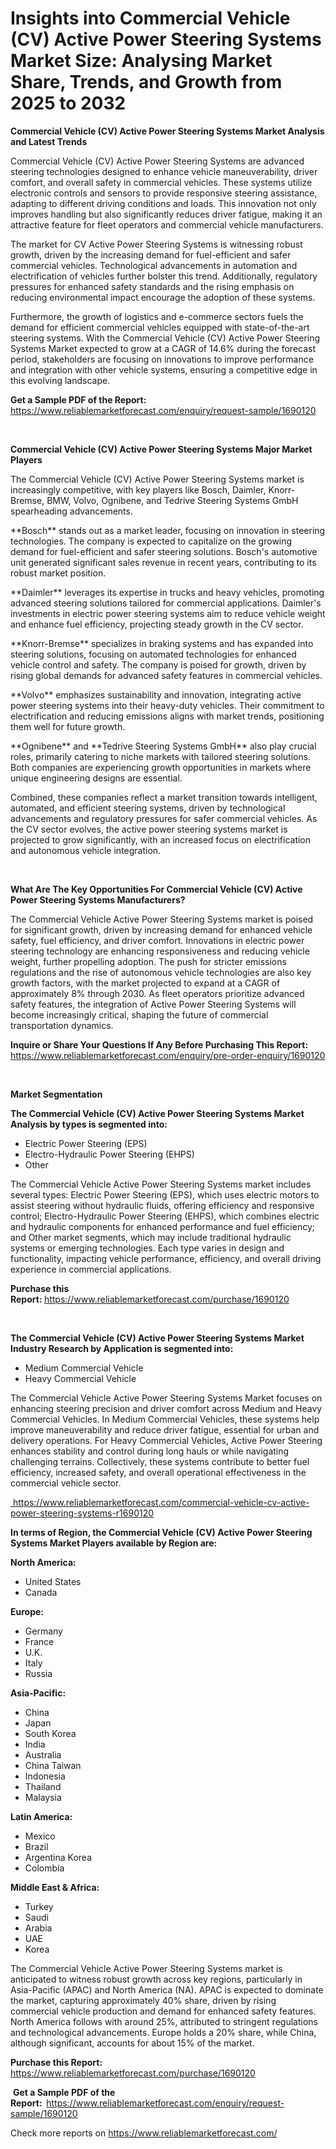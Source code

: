<p><h1>Insights into Commercial Vehicle (CV) Active Power Steering Systems Market Size: Analysing Market Share, Trends, and Growth from 2025 to 2032</h1></p><p><strong>Commercial Vehicle (CV) Active Power Steering Systems Market Analysis and Latest Trends</strong></p>
<p><p>Commercial Vehicle (CV) Active Power Steering Systems are advanced steering technologies designed to enhance vehicle maneuverability, driver comfort, and overall safety in commercial vehicles. These systems utilize electronic controls and sensors to provide responsive steering assistance, adapting to different driving conditions and loads. This innovation not only improves handling but also significantly reduces driver fatigue, making it an attractive feature for fleet operators and commercial vehicle manufacturers.</p><p>The market for CV Active Power Steering Systems is witnessing robust growth, driven by the increasing demand for fuel-efficient and safer commercial vehicles. Technological advancements in automation and electrification of vehicles further bolster this trend. Additionally, regulatory pressures for enhanced safety standards and the rising emphasis on reducing environmental impact encourage the adoption of these systems. </p><p>Furthermore, the growth of logistics and e-commerce sectors fuels the demand for efficient commercial vehicles equipped with state-of-the-art steering systems. With the Commercial Vehicle (CV) Active Power Steering Systems Market expected to grow at a CAGR of 14.6% during the forecast period, stakeholders are focusing on innovations to improve performance and integration with other vehicle systems, ensuring a competitive edge in this evolving landscape.</p></p>
<p><strong>Get a Sample PDF of the Report:&nbsp;</strong> <a href="https://www.reliablemarketforecast.com/enquiry/request-sample/1690120?utm_campaign=1108&utm_medium=2&utm_source=Github&utm_content=ia&utm_term=07012025&utm_id=commercial-vehicle-cv-active-power-steering-systems">https://www.reliablemarketforecast.com/enquiry/request-sample/1690120</a></p>
<p>&nbsp;</p>
<p><strong>Commercial Vehicle (CV) Active Power Steering Systems Major Market Players</strong></p>
<p><p>The Commercial Vehicle (CV) Active Power Steering Systems market is increasingly competitive, with key players like Bosch, Daimler, Knorr-Bremse, BMW, Volvo, Ognibene, and Tedrive Steering Systems GmbH spearheading advancements.</p><p>**Bosch** stands out as a market leader, focusing on innovation in steering technologies. The company is expected to capitalize on the growing demand for fuel-efficient and safer steering solutions. Bosch's automotive unit generated significant sales revenue in recent years, contributing to its robust market position.</p><p>**Daimler** leverages its expertise in trucks and heavy vehicles, promoting advanced steering solutions tailored for commercial applications. Daimler's investments in electric power steering systems aim to reduce vehicle weight and enhance fuel efficiency, projecting steady growth in the CV sector.</p><p>**Knorr-Bremse** specializes in braking systems and has expanded into steering solutions, focusing on automated technologies for enhanced vehicle control and safety. The company is poised for growth, driven by rising global demands for advanced safety features in commercial vehicles.</p><p>**Volvo** emphasizes sustainability and innovation, integrating active power steering systems into their heavy-duty vehicles. Their commitment to electrification and reducing emissions aligns with market trends, positioning them well for future growth.</p><p>**Ognibene** and **Tedrive Steering Systems GmbH** also play crucial roles, primarily catering to niche markets with tailored steering solutions. Both companies are experiencing growth opportunities in markets where unique engineering designs are essential.</p><p>Combined, these companies reflect a market transition towards intelligent, automated, and efficient steering systems, driven by technological advancements and regulatory pressures for safer commercial vehicles. As the CV sector evolves, the active power steering systems market is projected to grow significantly, with an increased focus on electrification and autonomous vehicle integration.</p></p>
<p>&nbsp;</p>
<p><strong>What Are The Key Opportunities For Commercial Vehicle (CV) Active Power Steering Systems Manufacturers?</strong></p>
<p><p>The Commercial Vehicle Active Power Steering Systems market is poised for significant growth, driven by increasing demand for enhanced vehicle safety, fuel efficiency, and driver comfort. Innovations in electric power steering technology are enhancing responsiveness and reducing vehicle weight, further propelling adoption. The push for stricter emissions regulations and the rise of autonomous vehicle technologies are also key growth factors, with the market projected to expand at a CAGR of approximately 8% through 2030. As fleet operators prioritize advanced safety features, the integration of Active Power Steering Systems will become increasingly critical, shaping the future of commercial transportation dynamics.</p></p>
<p><strong>Inquire or Share Your Questions If Any Before Purchasing This Report:</strong> <a href="https://www.reliablemarketforecast.com/enquiry/pre-order-enquiry/1690120?utm_campaign=1108&utm_medium=2&utm_source=Github&utm_content=ia&utm_term=07012025&utm_id=commercial-vehicle-cv-active-power-steering-systems">https://www.reliablemarketforecast.com/enquiry/pre-order-enquiry/1690120</a></p>
<p>&nbsp;</p>
<p><strong>Market Segmentation</strong></p>
<p><strong>The Commercial Vehicle (CV) Active Power Steering Systems Market Analysis by types is segmented into:</strong></p>
<p><ul><li>Electric Power Steering (EPS)</li><li>Electro-Hydraulic Power Steering (EHPS)</li><li>Other</li></ul></p>
<p><p>The Commercial Vehicle Active Power Steering Systems market includes several types: Electric Power Steering (EPS), which uses electric motors to assist steering without hydraulic fluids, offering efficiency and responsive control; Electro-Hydraulic Power Steering (EHPS), which combines electric and hydraulic components for enhanced performance and fuel efficiency; and Other market segments, which may include traditional hydraulic systems or emerging technologies. Each type varies in design and functionality, impacting vehicle performance, efficiency, and overall driving experience in commercial applications.</p></p>
<p><strong>Purchase this Report:&nbsp;</strong><a href="https://www.reliablemarketforecast.com/purchase/1690120?utm_campaign=1108&utm_medium=2&utm_source=Github&utm_content=ia&utm_term=07012025&utm_id=commercial-vehicle-cv-active-power-steering-systems">https://www.reliablemarketforecast.com/purchase/1690120</a></p>
<p>&nbsp;</p>
<p><strong>The Commercial Vehicle (CV) Active Power Steering Systems Market Industry Research by Application is segmented into:</strong></p>
<p><ul><li>Medium Commercial Vehicle</li><li>Heavy Commercial Vehicle</li></ul></p>
<p><p>The Commercial Vehicle Active Power Steering Systems Market focuses on enhancing steering precision and driver comfort across Medium and Heavy Commercial Vehicles. In Medium Commercial Vehicles, these systems help improve maneuverability and reduce driver fatigue, essential for urban and delivery operations. For Heavy Commercial Vehicles, Active Power Steering enhances stability and control during long hauls or while navigating challenging terrains. Collectively, these systems contribute to better fuel efficiency, increased safety, and overall operational effectiveness in the commercial vehicle sector.</p></p>
<p><a href="https://www.reliablemarketforecast.com/commercial-vehicle-cv-active-power-steering-systems-r1690120?utm_campaign=1108&utm_medium=2&utm_source=Github&utm_content=ia&utm_term=07012025&utm_id=commercial-vehicle-cv-active-power-steering-systems">&nbsp;https://www.reliablemarketforecast.com/commercial-vehicle-cv-active-power-steering-systems-r1690120</a></p>
<p><strong>In terms of Region, the Commercial Vehicle (CV) Active Power Steering Systems Market Players available by Region are:</strong></p>
<p>
    <p> <strong> North America: </strong>
        <ul>
            <li>United States</li>
            <li>Canada</li>
        </ul>
        </p> 
    <p> <strong> Europe: </strong>
        <ul>
            <li>Germany</li>
            <li>France</li>
            <li>U.K.</li>
            <li>Italy</li>
            <li>Russia</li>
        </ul>
        </p> 
    <p> <strong> Asia-Pacific: </strong>
        <ul>
            <li>China</li>
            <li>Japan</li>
            <li>South Korea</li>
            <li>India</li>
            <li>Australia</li>
            <li>China Taiwan</li>
            <li>Indonesia</li>
            <li>Thailand</li>
            <li>Malaysia</li>
        </ul>
        </p> 
    <p> <strong> Latin America: </strong>
        <ul>
            <li>Mexico</li>
            <li>Brazil</li>
            <li>Argentina Korea</li>
            <li>Colombia</li>
        </ul>
        </p> 
    <p> <strong> Middle East & Africa: </strong>
        <ul>
            <li>Turkey</li>
            <li>Saudi</li>
            <li>Arabia</li>
            <li>UAE</li>
            <li>Korea</li>
        </ul>
    </p>
    </p>
<p><p>The Commercial Vehicle Active Power Steering Systems market is anticipated to witness robust growth across key regions, particularly in Asia-Pacific (APAC) and North America (NA). APAC is expected to dominate the market, capturing approximately 40% share, driven by rising commercial vehicle production and demand for enhanced safety features. North America follows with around 25%, attributed to stringent regulations and technological advancements. Europe holds a 20% share, while China, although significant, accounts for about 15% of the market.</p></p>
<p><strong>Purchase this Report: </strong><a href="https://www.reliablemarketforecast.com/purchase/1690120?utm_campaign=1108&utm_medium=2&utm_source=Github&utm_content=ia&utm_term=07012025&utm_id=commercial-vehicle-cv-active-power-steering-systems">https://www.reliablemarketforecast.com/purchase/1690120</a></p>
<p>&nbsp;<strong>Get a Sample PDF of the Report:&nbsp;&nbsp;</strong><a href="https://www.reliablemarketforecast.com/enquiry/request-sample/1690120?utm_campaign=1108&utm_medium=2&utm_source=Github&utm_content=ia&utm_term=07012025&utm_id=commercial-vehicle-cv-active-power-steering-systems">https://www.reliablemarketforecast.com/enquiry/request-sample/1690120</a></p>
<p><strong></strong></p>
<p>Check more reports on <a href="https://www.reliablemarketforecast.com/?utm_campaign=1108&utm_medium=2&utm_source=Github&utm_content=ia&utm_term=07012025&utm_id=commercial-vehicle-cv-active-power-steering-systems">https://www.reliablemarketforecast.com/</a></p>